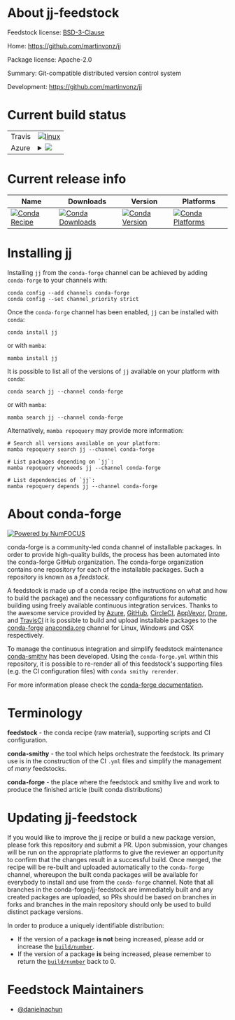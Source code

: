 About jj-feedstock
==================

Feedstock license: [BSD-3-Clause](https://github.com/conda-forge/jj-feedstock/blob/main/LICENSE.txt)

Home: https://github.com/martinvonz/jj

Package license: Apache-2.0

Summary: Git-compatible distributed version control system

Development: https://github.com/martinvonz/jj

Current build status
====================


<table><tr>
    <td>Travis</td>
    <td>
      <a href="https://app.travis-ci.com/conda-forge/jj-feedstock">
        <img alt="linux" src="https://img.shields.io/travis/com/conda-forge/jj-feedstock/main.svg?label=Linux">
      </a>
    </td>
  </tr>
    
  <tr>
    <td>Azure</td>
    <td>
      <details>
        <summary>
          <a href="https://dev.azure.com/conda-forge/feedstock-builds/_build/latest?definitionId=23428&branchName=main">
            <img src="https://dev.azure.com/conda-forge/feedstock-builds/_apis/build/status/jj-feedstock?branchName=main">
          </a>
        </summary>
        <table>
          <thead><tr><th>Variant</th><th>Status</th></tr></thead>
          <tbody><tr>
              <td>linux_64</td>
              <td>
                <a href="https://dev.azure.com/conda-forge/feedstock-builds/_build/latest?definitionId=23428&branchName=main">
                  <img src="https://dev.azure.com/conda-forge/feedstock-builds/_apis/build/status/jj-feedstock?branchName=main&jobName=linux&configuration=linux%20linux_64_" alt="variant">
                </a>
              </td>
            </tr><tr>
              <td>linux_aarch64</td>
              <td>
                <a href="https://dev.azure.com/conda-forge/feedstock-builds/_build/latest?definitionId=23428&branchName=main">
                  <img src="https://dev.azure.com/conda-forge/feedstock-builds/_apis/build/status/jj-feedstock?branchName=main&jobName=linux&configuration=linux%20linux_aarch64_" alt="variant">
                </a>
              </td>
            </tr><tr>
              <td>linux_ppc64le</td>
              <td>
                <a href="https://dev.azure.com/conda-forge/feedstock-builds/_build/latest?definitionId=23428&branchName=main">
                  <img src="https://dev.azure.com/conda-forge/feedstock-builds/_apis/build/status/jj-feedstock?branchName=main&jobName=linux&configuration=linux%20linux_ppc64le_" alt="variant">
                </a>
              </td>
            </tr><tr>
              <td>osx_64</td>
              <td>
                <a href="https://dev.azure.com/conda-forge/feedstock-builds/_build/latest?definitionId=23428&branchName=main">
                  <img src="https://dev.azure.com/conda-forge/feedstock-builds/_apis/build/status/jj-feedstock?branchName=main&jobName=osx&configuration=osx%20osx_64_" alt="variant">
                </a>
              </td>
            </tr><tr>
              <td>osx_arm64</td>
              <td>
                <a href="https://dev.azure.com/conda-forge/feedstock-builds/_build/latest?definitionId=23428&branchName=main">
                  <img src="https://dev.azure.com/conda-forge/feedstock-builds/_apis/build/status/jj-feedstock?branchName=main&jobName=osx&configuration=osx%20osx_arm64_" alt="variant">
                </a>
              </td>
            </tr><tr>
              <td>win_64</td>
              <td>
                <a href="https://dev.azure.com/conda-forge/feedstock-builds/_build/latest?definitionId=23428&branchName=main">
                  <img src="https://dev.azure.com/conda-forge/feedstock-builds/_apis/build/status/jj-feedstock?branchName=main&jobName=win&configuration=win%20win_64_" alt="variant">
                </a>
              </td>
            </tr>
          </tbody>
        </table>
      </details>
    </td>
  </tr>
</table>

Current release info
====================

| Name | Downloads | Version | Platforms |
| --- | --- | --- | --- |
| [![Conda Recipe](https://img.shields.io/badge/recipe-jj-green.svg)](https://anaconda.org/conda-forge/jj) | [![Conda Downloads](https://img.shields.io/conda/dn/conda-forge/jj.svg)](https://anaconda.org/conda-forge/jj) | [![Conda Version](https://img.shields.io/conda/vn/conda-forge/jj.svg)](https://anaconda.org/conda-forge/jj) | [![Conda Platforms](https://img.shields.io/conda/pn/conda-forge/jj.svg)](https://anaconda.org/conda-forge/jj) |

Installing jj
=============

Installing `jj` from the `conda-forge` channel can be achieved by adding `conda-forge` to your channels with:

```
conda config --add channels conda-forge
conda config --set channel_priority strict
```

Once the `conda-forge` channel has been enabled, `jj` can be installed with `conda`:

```
conda install jj
```

or with `mamba`:

```
mamba install jj
```

It is possible to list all of the versions of `jj` available on your platform with `conda`:

```
conda search jj --channel conda-forge
```

or with `mamba`:

```
mamba search jj --channel conda-forge
```

Alternatively, `mamba repoquery` may provide more information:

```
# Search all versions available on your platform:
mamba repoquery search jj --channel conda-forge

# List packages depending on `jj`:
mamba repoquery whoneeds jj --channel conda-forge

# List dependencies of `jj`:
mamba repoquery depends jj --channel conda-forge
```


About conda-forge
=================

[![Powered by
NumFOCUS](https://img.shields.io/badge/powered%20by-NumFOCUS-orange.svg?style=flat&colorA=E1523D&colorB=007D8A)](https://numfocus.org)

conda-forge is a community-led conda channel of installable packages.
In order to provide high-quality builds, the process has been automated into the
conda-forge GitHub organization. The conda-forge organization contains one repository
for each of the installable packages. Such a repository is known as a *feedstock*.

A feedstock is made up of a conda recipe (the instructions on what and how to build
the package) and the necessary configurations for automatic building using freely
available continuous integration services. Thanks to the awesome service provided by
[Azure](https://azure.microsoft.com/en-us/services/devops/), [GitHub](https://github.com/),
[CircleCI](https://circleci.com/), [AppVeyor](https://www.appveyor.com/),
[Drone](https://cloud.drone.io/welcome), and [TravisCI](https://travis-ci.com/)
it is possible to build and upload installable packages to the
[conda-forge](https://anaconda.org/conda-forge) [anaconda.org](https://anaconda.org/)
channel for Linux, Windows and OSX respectively.

To manage the continuous integration and simplify feedstock maintenance
[conda-smithy](https://github.com/conda-forge/conda-smithy) has been developed.
Using the ``conda-forge.yml`` within this repository, it is possible to re-render all of
this feedstock's supporting files (e.g. the CI configuration files) with ``conda smithy rerender``.

For more information please check the [conda-forge documentation](https://conda-forge.org/docs/).

Terminology
===========

**feedstock** - the conda recipe (raw material), supporting scripts and CI configuration.

**conda-smithy** - the tool which helps orchestrate the feedstock.
                   Its primary use is in the construction of the CI ``.yml`` files
                   and simplify the management of *many* feedstocks.

**conda-forge** - the place where the feedstock and smithy live and work to
                  produce the finished article (built conda distributions)


Updating jj-feedstock
=====================

If you would like to improve the jj recipe or build a new
package version, please fork this repository and submit a PR. Upon submission,
your changes will be run on the appropriate platforms to give the reviewer an
opportunity to confirm that the changes result in a successful build. Once
merged, the recipe will be re-built and uploaded automatically to the
`conda-forge` channel, whereupon the built conda packages will be available for
everybody to install and use from the `conda-forge` channel.
Note that all branches in the conda-forge/jj-feedstock are
immediately built and any created packages are uploaded, so PRs should be based
on branches in forks and branches in the main repository should only be used to
build distinct package versions.

In order to produce a uniquely identifiable distribution:
 * If the version of a package **is not** being increased, please add or increase
   the [``build/number``](https://docs.conda.io/projects/conda-build/en/latest/resources/define-metadata.html#build-number-and-string).
 * If the version of a package **is** being increased, please remember to return
   the [``build/number``](https://docs.conda.io/projects/conda-build/en/latest/resources/define-metadata.html#build-number-and-string)
   back to 0.

Feedstock Maintainers
=====================

* [@danielnachun](https://github.com/danielnachun/)

